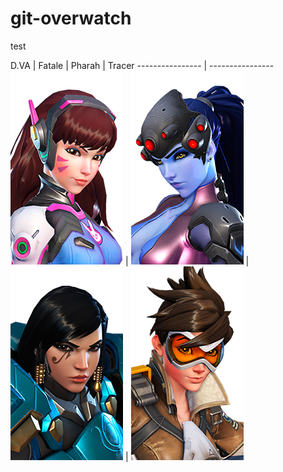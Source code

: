 # git-overwatch
test


D.VA | Fatale | Pharah | Tracer
---------------- | ----------------
![Github Logo](/DVA.png) | ![Github Logo](/Fatale.png) | ![Github Logo](/Pharah.png) | ![Github Logo](/Tracer.png)
